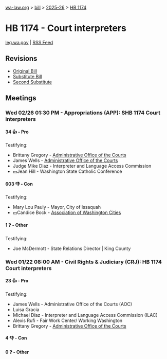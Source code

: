 [wa-law.org](/) > [bill](/bill/) > [2025-26](/bill/2025-26/) > [HB 1174](/bill/2025-26/hb/1174/)

# HB 1174 - Court interpreters
[leg.wa.gov](https://app.leg.wa.gov/billsummary?BillNumber=1174&Year=2025&Initiative=false) | [RSS Feed](./rss.xml)

## Revisions
* [Original Bill](1/)
* [Substitute Bill](S/)
* [Second Substitute](S2/)

## Meetings
### Wed 02/26 01:30 PM - Appropriations (APP): SHB 1174 Court interpreters
#### 34 👍 - Pro
Testifying:
* Brittany Gregory - [Administrative Office of the Courts](/org/administrative_office_of_the_courts/)
* James Wells - [Administrative Office of the Courts](/org/administrative_office_of_the_courts/)
* Judge Mike Diaz - Interpreter and Language Access Commission
* 💵Jean Hill - Washington State Catholic Conference

#### 603 👎 - Con
Testifying:
* Mary Lou Pauly - Mayor, City of Issaquah
* 💵Candice Bock - [Association of Washington Cities](/org/association_of_washington_cities/)

#### 1 ❓ - Other
Testifying:
* Joe McDermott - State Relations Director | King County

### Wed 01/22 08:00 AM - Civil Rights & Judiciary (CRJ): HB 1174 Court interpreters
#### 23 👍 - Pro
Testifying:
* James Wells - Administrative Office of the Courts (AOC)
* Luisa Gracia
* Michael Díaz - Interpreter and Language Access Commission (ILAC)
* Alexis Rufi - Fair Work Center/ Working Washington
* Brittany Gregory - [Administrative Office of the Courts](/org/administrative_office_of_the_courts/)

#### 4 👎 - Con

#### 0 ❓ - Other
